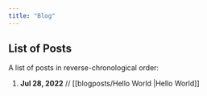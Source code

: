 ```yaml
---
title: "Blog"
---
```


## List of Posts
A list of posts in reverse-chronological order:
1. **Jul 28, 2022** // [[blogposts/Hello World |Hello World]] 


